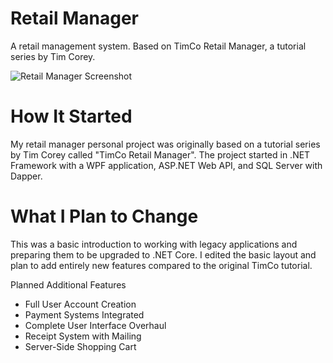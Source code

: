 # Retail Manager
A retail management system. Based on TimCo Retail Manager, a tutorial series by Tim Corey.

![Retail Manager Screenshot](https://i.imgur.com/RQVnjxP.png)

# How It Started
My retail manager personal project was originally based on a tutorial series by Tim Corey called "TimCo Retail Manager". The project started in .NET Framework with a WPF application, ASP.NET Web API, and SQL Server with Dapper.


# What I Plan to Change
This was a basic introduction to working with legacy applications and preparing them to be upgraded to .NET Core. I edited the basic layout and plan to add entirely new features compared to the original TimCo tutorial.

Planned Additional Features
* Full User Account Creation
* Payment Systems Integrated
* Complete User Interface Overhaul
* Receipt System with Mailing
* Server-Side Shopping Cart
